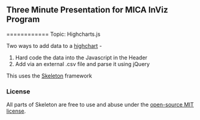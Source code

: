 ## Three Minute Presentation for MICA InViz Program
============
Topic: Highcharts.js

Two ways to add data to a [highchart](http://highcharts.com) - 

1.   Hard code the data into the Javascript in the Header 
2.   Add via an external .csv file and parse it using jQuery

This uses the [Skeleton](http://getskeleton.com) framework

### License

All parts of Skeleton are free to use and abuse under the [open-source MIT license](https://github.com/dhg/Skeleton/blob/master/LICENSE.md).
